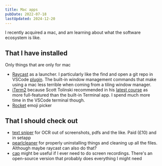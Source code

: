 ```yaml
---
title: Mac apps
pubDate: 2022-07-18
lastUpdated: 2024-12-20
---
```


I recently acquired a mac, and am learning about what the software ecosystem is like.

## That I have installed

Only things that are only for mac

- [Raycast](https://www.raycast.com/) as a launcher. I particularly like the find and open a git repo in VSCode [plugin](https://www.raycast.com/moored/git-repos). The built-in window management commands that make using a mac less terrible when coming from a tiling window manager.
- [iTerm2](https://iterm2.com/) because Scott Tolinski recommended in his [latest course](https://leveluptutorials.com/tutorials/command-line-essentials/introduction) as more full-featured than the built-in Terminal app. I spend much more time in the VSCode terminal though.
- [Rocket](https://matthewpalmer.net/rocket/) emoji picker

## That I should check out

- [text sniper](https://textsniper.app/) for OCR out of screenshots, pdfs and the like. Paid (£10) and in setapp
- [pearlcleaner](https://itsalin.com/appInfo/?id=pearcleaner) for properly uninstalling things and cleaning up all the files. Although maybe raycast can also do that?
- [cap](https://cap.so) might be useful if I ever need to do screen recordings. There's an open-source version that probably does everything I might need
